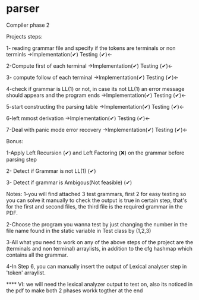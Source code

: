 # parser
Compiler phase 2

Projects steps:

1- reading grammar file and specify if the tokens are terminals or non terminls 
              ->Implementation(✔)     Testing (✔)<-

2-Compute first of each terminal 
              ->Implementation(✔)     Testing (✔)<-

3- compute follow of each terminal
              ->Implementation(✔)     Testing (✔)<-

4-check if grammar is LL(1) or not, in case its not LL(1) an error message should appears and the program ends 
              ->Implementation(✔)     Testing (✔)<-

5-start constructing the parsing table
              ->Implementation(✔)     Testing (✔)<-

6-left mmost derivation 
              ->Implementation(✔)     Testing (✔)<-

7-Deal with panic mode error recovery 
              ->Implementation(✔)     Testing (✔)<- 

Bonus:

1-Apply Left Recursion (✔) and Left Factoring (❌) on the grammar before parsing step

2- Detect if Grammar is not LL(1) (✔)

3- Detect if grammar is Ambigous(Not feasible) (✔)

Notes:
1-you will find attached 3 test grammars,
first 2 for easy testing so you can solve it manually to check the output is true in certain step,
that's for the first and second files,
the third file is the required grammar in the PDF.

2-Choose the program you wanna test by just changing the number in the file name found in the static variable in Test class by (1,2,3)

3-All what you need to work on any of the above steps of the project are
the (terminals and non terminal) arraylists,
in addition to the cfg
hashmap which contains all the grammar.

4-In Step 6, you can manually insert the output of Lexical analyser step in 'token' arraylist.

**** VI: we will need the lexical analyzer output to test on, also its noticed in the pdf to make both 2 phases workk togther at the end
